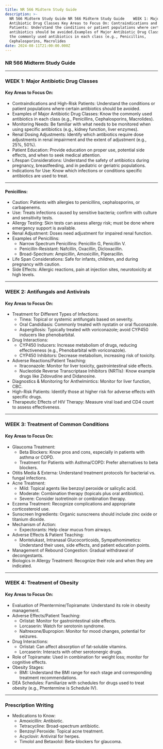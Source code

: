 ```yaml
---
title: NR 566 Midterm Study Guide
description: >-
  NR 566 Midterm Study Guide NR 566 Midterm Study Guide    WEEK 1: Major
  Antibiotic Drug Classes Key Areas to Focus On: Contraindications and High-Risk
  Patients: Understand the conditions or patient populations where certain
  antibiotics should be avoided.Examples of Major Antibiotic Drug Classes: Know
  the commonly used antibiotics in each class (e.g., Penicillins,
  Cephalosporins, Macrolides
date: 2024-08-11T21:00:00.000Z
---
```


### NR 566 Midterm Study Guide

***

### WEEK 1: Major Antibiotic Drug Classes

#### Key Areas to Focus On:

* Contraindications and High-Risk Patients: Understand the conditions or patient populations where certain antibiotics should be avoided.
* Examples of Major Antibiotic Drug Classes: Know the commonly used antibiotics in each class (e.g., Penicillins, Cephalosporins, Macrolides).
* Monitoring Needs: Be familiar with what needs to be monitored when using specific antibiotics (e.g., kidney function, liver enzymes).
* Renal Dosing Adjustments: Identify which antibiotics require dose adjustments in renal impairment and the extent of adjustment (e.g., 25%, 50%).
* Patient Education: Provide education on proper use, potential side effects, and when to seek medical attention.
* Lifespan Considerations: Understand the safety of antibiotics during pregnancy, breastfeeding, and in pediatric or geriatric populations.
* Indications for Use: Know which infections or conditions specific antibiotics are used to treat.

***

#### Penicillins:

* Caution: Patients with allergies to penicillins, cephalosporins, or carbapenems.
* Use: Treats infections caused by sensitive bacteria; confirm with culture and sensitivity tests.
* Allergy Testing: Skin tests can assess allergy risk; must be done where emergency support is available.
* Renal Adjustment: Doses need adjustment for impaired renal function.
* Examples of Penicillins:
  * Narrow Spectrum Penicillins: Penicillin G, Penicillin V.
  * Penicillin-Resistant: Nafcillin, Oxacillin, Dicloxacillin.
  * Broad-Spectrum: Ampicillin, Amoxicillin, Piperacillin.
* Life Span Considerations: Safe for infants, children, and during pregnancy with caution.
* Side Effects: Allergic reactions, pain at injection sites, neurotoxicity at high levels.

***

### WEEK 2: Antifungals and Antivirals

#### Key Areas to Focus On:

* Treatment for Different Types of Infections:
  * Tinea: Topical or systemic antifungals based on severity.
  * Oral Candidiasis: Commonly treated with nystatin or oral fluconazole.
  * Aspergillosis: Typically treated with voriconazole; avoid CYP450 inducers like phenobarbital.
* Drug Interactions:
  * CYP450 Inducers: Increase metabolism of drugs, reducing effectiveness (e.g., Phenobarbital with voriconazole).
  * CYP450 Inhibitors: Decrease metabolism, increasing risk of toxicity.
* Adverse Reactions/Patient Teaching:
  * Itraconazole: Monitor for liver toxicity, gastrointestinal side effects.
  * Nucleotide Reverse Transcriptase Inhibitors (NRTIs): Know example drugs like Zidovudine and Didanosine.
* Diagnostics & Monitoring for Anthelmintics: Monitor for liver function, CBC.
* High-Risk Patients: Identify those at higher risk for adverse effects with specific drugs.
* Therapeutic Effects of HIV Therapy: Measure viral load and CD4 count to assess effectiveness.

***

### WEEK 3: Treatment of Common Conditions

#### Key Areas to Focus On:

* Glaucoma Treatment:
  * Beta Blockers: Know pros and cons, especially in patients with asthma or COPD.
  * Treatment for Patients with Asthma/COPD: Prefer alternatives to beta blockers.
* Otitis Media & Externa: Understand treatment protocols for bacterial vs. fungal infections.
* Acne Treatment:
  * Mild: Topical agents like benzoyl peroxide or salicylic acid.
  * Moderate: Combination therapy (topicals plus oral antibiotics).
  * Severe: Consider isotretinoin or combination therapy.
* Eczema Treatment: Recognize complications and appropriate corticosteroid use.
* Sunscreen Ingredients: Organic sunscreens should include zinc oxide or titanium dioxide.
* Mechanism of Action:
  * Expectorants: Help clear mucus from airways.
* Adverse Effects & Patient Teaching:
  * Montelukast, Intranasal Glucocorticoids, Sympathomimetics: Understand their uses, side effects, and patient education points.
* Management of Rebound Congestion: Gradual withdrawal of decongestants.
* Biologics in Allergy Treatment: Recognize their role and when they are indicated.

***

### WEEK 4: Treatment of Obesity

#### Key Areas to Focus On:

* Evaluation of Phentermine/Topiramate: Understand its role in obesity management.
* Adverse Effects/Patient Teaching:
  * Orlistat: Monitor for gastrointestinal side effects.
  * Lorcaserin: Watch for serotonin syndrome.
  * Naltrexone/Bupropion: Monitor for mood changes, potential for seizures.
* Drug Interactions:
  * Orlistat: Can affect absorption of fat-soluble vitamins.
  * Lorcaserin: Interacts with other serotonergic drugs.
* Role of Topiramate: Used in combination for weight loss; monitor for cognitive effects.
* Obesity Stages:
  * BMI: Understand the BMI range for each stage and corresponding treatment recommendations.
* DEA Schedules: Familiarize with schedules for drugs used to treat obesity (e.g., Phentermine is Schedule IV).

***

### Prescription Writing

* Medications to Know:
  * Amoxicillin: Antibiotic.
  * Tetracycline: Broad-spectrum antibiotic.
  * Benzoyl Peroxide: Topical acne treatment.
  * Acyclovir: Antiviral for herpes.
  * Timolol and Betaxolol: Beta-blockers for glaucoma.
